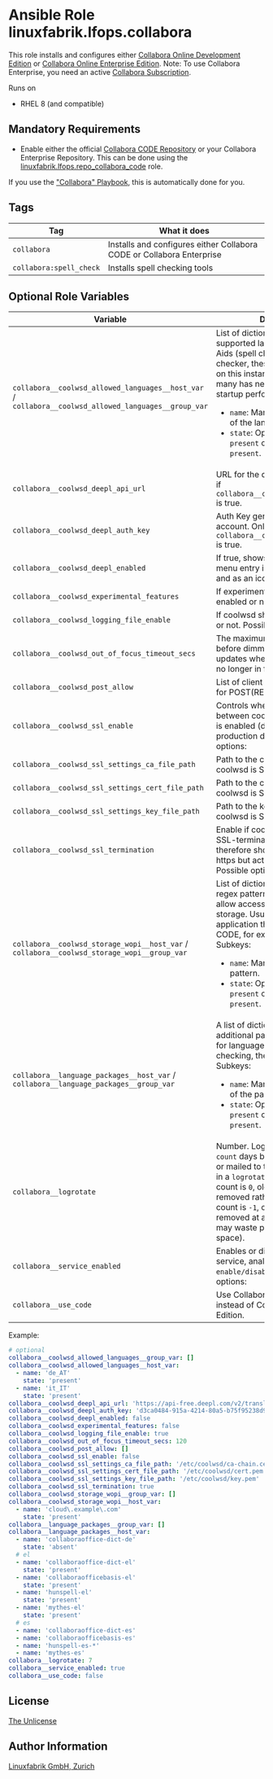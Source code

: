 # Ansible Role linuxfabrik.lfops.collabora

This role installs and configures either [Collabora Online Development Edition](https://www.collaboraoffice.com/code/) or [Collabora Online Enterprise Edition](https://www.collaboraoffice.com/collabora-online-3/). Note: To use Collabora Enterprise, you need an active [Collabora Subscription](https://www.collaboraoffice.com/subscriptions-2/).

Runs on

* RHEL 8 (and compatible)


## Mandatory Requirements

* Enable either the official [Collabora CODE Repository](https://docs.fedoraproject.org/en-US/collabora_code/) or your Collabora Enterprise Repository. This can be done using the [linuxfabrik.lfops.repo_collabora_code](https://github.com/Linuxfabrik/lfops/tree/main/roles/repo_collabora_code) role.

If you use the ["Collabora" Playbook](https://github.com/Linuxfabrik/lfops/blob/main/playbooks/collabora.yml), this is automatically done for you.

## Tags

| Tag              | What it does                           |
| ---              | ------------                           |
| `collabora` | Installs and configures either Collabora CODE or Collabora Enterprise |
| `collabora:spell_check` | Installs spell checking tools |

## Optional Role Variables

| Variable | Description | Default Value |
| -------- | ----------- | ------------- |
| `collabora__coolwsd_allowed_languages__host_var` / <br> `collabora__coolwsd_allowed_languages__group_var` | List of dictionaries containing the supported languages of Writing Aids (spell checker, grammar checker, thesaurus, hyphenation) on this instance. Allowing too many has negative effect on startup performance. Subkeys: <ul><li>`name`: Mandatory, string. Name of the language.</li><li>`state`: Optional, string. Either `present` or `absent`. Defaults to `present`.</li></ul> | <ul><li>'de_AT'</li><li>'de_CH'</li><li>'de_DE'</li><li>'en_AU'</li><li>'en_CA'</li><li>'en_GB'</li><li>'en_US'</li><li>'fr'</li><li>'it_IT'</li></ul> |
| `collabora__coolwsd_deepl_api_url` | URL for the deepl API. Only works if `collabora__coolwsd_deepl_enabled` is true. | `'https://api-free.deepl.com/v2/translate'` |
| `collabora__coolwsd_deepl_auth_key` | Auth Key generated by your deepl account. Only works if `collabora__coolwsd_deepl_enabled` is true. | `''` |
| `collabora__coolwsd_deepl_enabled` | If true, shows translate option as a menu entry in the compact view and as an icon in the tabbed view. | `false` |
| `collabora__coolwsd_experimental_features` | If experimental features should be enabled or not. | `false` |
| `collabora__coolwsd_logging_file_enable` | If coolwsd should write to a logfile or not. Possible options: | `true` |
| `collabora__coolwsd_out_of_focus_timeout_secs` | The maximum number of seconds before dimming and stopping updates when the browser tab is no longer in focus. | `120` |
| `collabora__coolwsd_post_allow` | List of client IP addresses to allow for POST(REST). | `[]` |
| `collabora__coolwsd_ssl_enable` | Controls whether SSL encryption between coolwsd and the network is enabled (do not disable for production deployment). Possible options: | `false` |
| `collabora__coolwsd_ssl_settings_ca_file_path` | Path to the ca file. Set this when coolwsd is SSL-terminating. | `'/etc/coolwsd/ca-chain.cert.pem'` |
| `collabora__coolwsd_ssl_settings_cert_file_path` | Path to the cert file. Set this when coolwsd is SSL-terminating. | `'/etc/coolwsd/cert.pem'` |
| `collabora__coolwsd_ssl_settings_key_file_path` | Path to the key file. Set this when coolwsd is SSL-terminating. | `'/etc/coolwsd/key.pem'` |
| `collabora__coolwsd_ssl_termination` | Enable if coolwsd is behind a SSL-terminating proxy and therefore should act as if its using https but actually receives http. Possible options: | `true` |
| `collabora__coolwsd_storage_wopi__host_var` / <br> `collabora__coolwsd_storage_wopi__group_var` | List of dictionaries containing regex pattern of hostname to allow access to the backend storage. Ususally the hostname application that uses Collabora CODE, for example Nextcloud. Subkeys: <ul><li>`name`: Mandatory, string. Regex pattern.</li><li>`state`: Optional, string. Either `present` or `absent`. Defaults to `present`.</li></ul> | `[]` |
| `collabora__language_packages__host_var` / <br> `collabora__language_packages__group_var` | A list of dictionaries containing additional packages to be installed for language support (spell checking, thesaurus, etc). Subkeys: <ul><li>`name`: Mandatory, string. Name of the package</li><li>`state`: Optional, string. Either `present` or `absent`. Defaults to `present`.</li></ul> | dict, mythes and hunspell for de, en, fr, it |
| `collabora__logrotate` | Number. Log files are rotated `count` days before being removed or mailed to the address specified in a `logrotate` mail directive. If count is `0`, old versions are removed rather than rotated. If count is `-1`, old logs are not removed at all (use with caution, may waste performance and disk space). | `{{ logrotate__rotate | d(14) }}` |
| `collabora__service_enabled` | Enables or disables the coolwsd service, analogous to `systemctl enable/disable --now`. Possible options: | `true` |
| `collabora__use_code` | Use Collabora CODE Edition instead of Collabora Enterprise Edition. | `true` |

Example:
```yaml
# optional
collabora__coolwsd_allowed_languages__group_var: []
collabora__coolwsd_allowed_languages__host_var:
  - name: 'de_AT'
    state: 'present'
  - name: 'it_IT'
    state: 'present'
collabora__coolwsd_deepl_api_url: 'https://api-free.deepl.com/v2/translate'
collabora__coolwsd_deepl_auth_key: 'd3ca0484-915a-4214-80a5-b75f95238d9c:fx'
collabora__coolwsd_deepl_enabled: false
collabora__coolwsd_experimental_features: false
collabora__coolwsd_logging_file_enable: true
collabora__coolwsd_out_of_focus_timeout_secs: 120
collabora__coolwsd_post_allow: []
collabora__coolwsd_ssl_enable: false
collabora__coolwsd_ssl_settings_ca_file_path: '/etc/coolwsd/ca-chain.cert.pem'
collabora__coolwsd_ssl_settings_cert_file_path: '/etc/coolwsd/cert.pem'
collabora__coolwsd_ssl_settings_key_file_path: '/etc/coolwsd/key.pem'
collabora__coolwsd_ssl_termination: true
collabora__coolwsd_storage_wopi__group_var: []
collabora__coolwsd_storage_wopi__host_var:
  - name: 'cloud\.example\.com'
    state: 'present'
collabora__language_packages__group_var: []
collabora__language_packages__host_var:
  - name: 'collaboraoffice-dict-de'
    state: 'absent'
  # el
  - name: 'collaboraoffice-dict-el'
    state: 'present'
  - name: 'collaboraofficebasis-el'
    state: 'present'
  - name: 'hunspell-el'
    state: 'present'
  - name: 'mythes-el'
    state: 'present'
  # es
  - name: 'collaboraoffice-dict-es'
  - name: 'collaboraofficebasis-es'
  - name: 'hunspell-es-*'
  - name: 'mythes-es'
collabora__logrotate: 7
collabora__service_enabled: true
collabora__use_code: false
```


## License

[The Unlicense](https://unlicense.org/)


## Author Information

[Linuxfabrik GmbH, Zurich](https://www.linuxfabrik.ch)
